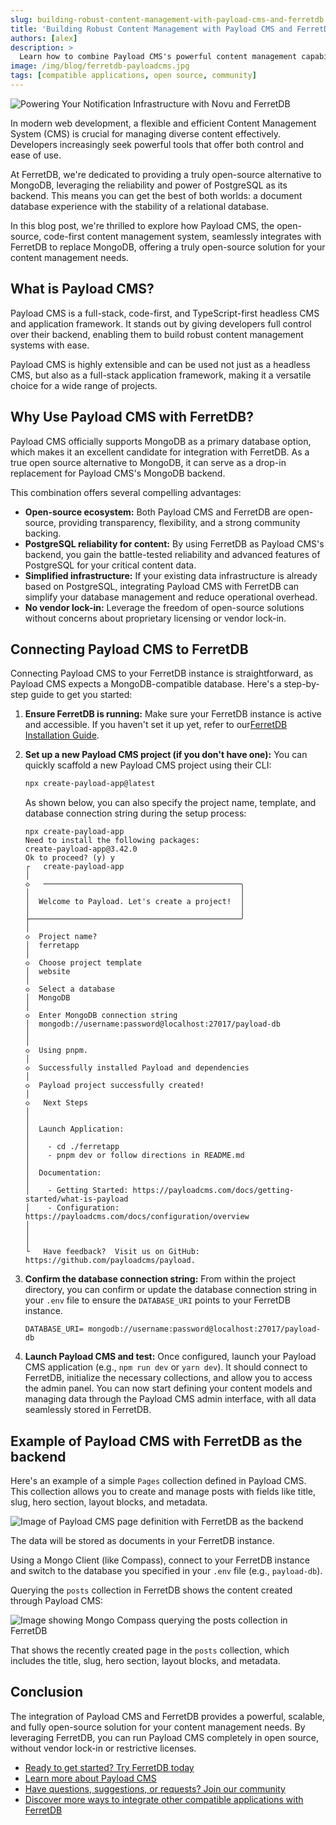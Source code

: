 ```yaml
---
slug: building-robust-content-management-with-payload-cms-and-ferretdb
title: 'Building Robust Content Management with Payload CMS and FerretDB'
authors: [alex]
description: >
  Learn how to combine Payload CMS's powerful content management capabilities with FerretDB's reliable, PostgreSQL-backed database for a robust and flexible content solution.
image: /img/blog/ferretdb-payloadcms.jpg
tags: [compatible applications, open source, community]
---
```


![Powering Your Notification Infrastructure with Novu and FerretDB](/img/blog/ferretdb-payloadcms.jpg)

In modern web development, a flexible and efficient Content Management System (CMS) is crucial for managing diverse content effectively.
Developers increasingly seek powerful tools that offer both control and ease of use.

<!--truncate-->

At FerretDB, we're dedicated to providing a truly open-source alternative to MongoDB, leveraging the reliability and power of PostgreSQL as its backend.
This means you can get the best of both worlds: a document database experience with the stability of a relational database.

In this blog post, we're thrilled to explore how Payload CMS, the open-source, code-first content management system, seamlessly integrates with FerretDB to replace MongoDB, offering a truly open-source solution for your content management needs.

## What is Payload CMS?

Payload CMS is a full-stack, code-first, and TypeScript-first headless CMS and application framework.
It stands out by giving developers full control over their backend, enabling them to build robust content management systems with ease.

Payload CMS is highly extensible and can be used not just as a headless CMS, but also as a full-stack application framework, making it a versatile choice for a wide range of projects.

## Why Use Payload CMS with FerretDB?

Payload CMS officially supports MongoDB as a primary database option, which makes it an excellent candidate for integration with FerretDB.
As a true open source alternative to MongoDB, it can serve as a drop-in replacement for Payload CMS's MongoDB backend.

This combination offers several compelling advantages:

- **Open-source ecosystem:** Both Payload CMS and FerretDB are open-source, providing transparency, flexibility, and a strong community backing.
- **PostgreSQL reliability for content:** By using FerretDB as Payload CMS's backend, you gain the battle-tested reliability and advanced features of PostgreSQL for your critical content data.
- **Simplified infrastructure:** If your existing data infrastructure is already based on PostgreSQL, integrating Payload CMS with FerretDB can simplify your database management and reduce operational overhead.
- **No vendor lock-in:** Leverage the freedom of open-source solutions without concerns about proprietary licensing or vendor lock-in.

## Connecting Payload CMS to FerretDB

Connecting Payload CMS to your FerretDB instance is straightforward, as Payload CMS expects a MongoDB-compatible database.
Here's a step-by-step guide to get you started:

1. **Ensure FerretDB is running:** Make sure your FerretDB instance is active and accessible.
   If you haven't set it up yet, refer to our[FerretDB Installation Guide](https://docs.ferretdb.io/installation/ferretdb/).

2. **Set up a new Payload CMS project (if you don't have one):** You can quickly scaffold a new Payload CMS project using their CLI:

   ```sh
   npx create-payload-app@latest
   ```

   As shown below, you can also specify the project name, template, and database connection string during the setup process:

   ```text
   npx create-payload-app
   Need to install the following packages:
   create-payload-app@3.42.0
   Ok to proceed? (y) y
   ┌   create-payload-app
   │
   ◇   ────────────────────────────────────────────╮
   │                                               │
   │  Welcome to Payload. Let's create a project!  │
   │                                               │
   ├───────────────────────────────────────────────╯
   │
   ◇  Project name?
   │  ferretapp
   │
   ◇  Choose project template
   │  website
   │
   ◇  Select a database
   │  MongoDB
   │
   ◇  Enter MongoDB connection string
   │  mongodb://username:password@localhost:27017/payload-db
   │
   │
   ◇  Using pnpm.
   │
   ◇  Successfully installed Payload and dependencies
   │
   ◇  Payload project successfully created!
   │
   ◇   Next Steps
   │
   │
   │  Launch Application:
   │
   │    - cd ./ferretapp
   │    - pnpm dev or follow directions in README.md
   │
   │  Documentation:
   │
   │    - Getting Started: https://payloadcms.com/docs/getting-started/what-is-payload
   │    - Configuration: https://payloadcms.com/docs/configuration/overview
   │
   │
   │
   └   Have feedback?  Visit us on GitHub: https://github.com/payloadcms/payload.
   ```

3. **Confirm the database connection string:** From within the project directory, you can confirm or update the database connection string in your `.env` file to ensure the `DATABASE_URI` points to your FerretDB instance.

   ```text
   DATABASE_URI= mongodb://username:password@localhost:27017/payload-db
   ```

4. **Launch Payload CMS and test:** Once configured, launch your Payload CMS application (e.g., `npm run dev` or `yarn dev`).
   It should connect to FerretDB, initialize the necessary collections, and allow you to access the admin panel.
   You can now start defining your content models and managing data through the Payload CMS admin interface, with all data seamlessly stored in FerretDB.

## Example of Payload CMS with FerretDB as the backend

Here's an example of a simple `Pages` collection defined in Payload CMS.
This collection allows you to create and manage posts with fields like title, slug, hero section, layout blocks, and metadata.

![Image of Payload CMS page definition with FerretDB as the backend](/img/blog/payloadcms-post.png)

The data will be stored as documents in your FerretDB instance.

Using a Mongo Client (like Compass), connect to your FerretDB instance and switch to the database you specified in your `.env` file (e.g., `payload-db`).

Querying the `posts` collection in FerretDB shows the content created through Payload CMS:

![Image showing Mongo Compass querying the posts collection in FerretDB](/img/blog/payloadcms-ferretdb-compass.png)

That shows the recently created page in the `posts` collection, which includes the title, slug, hero section, layout blocks, and metadata.

## Conclusion

The integration of Payload CMS and FerretDB provides a powerful, scalable, and fully open-source solution for your content management needs.
By leveraging FerretDB, you can run Payload CMS completely in open source, without vendor lock-in or restrictive licenses.

- [Ready to get started? Try FerretDB today](https://github.com/FerretDB/FerretDB)
- [Learn more about Payload CMS](https://payloadcms.com/docs)
- [Have questions, suggestions, or requests? Join our community](https://docs.ferretdb.io/#community)
- [Discover more ways to integrate other compatible applications with FerretDB](https://docs.ferretdb.io/compatible-applications)
